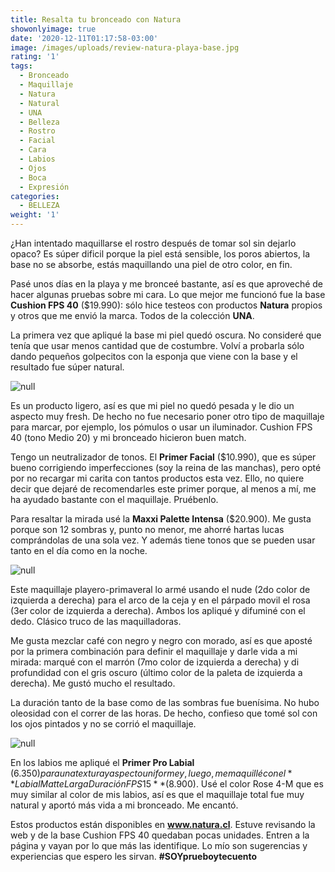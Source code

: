 ```yaml
---
title: Resalta tu bronceado con Natura
showonlyimage: true
date: '2020-12-11T01:17:58-03:00'
image: /images/uploads/review-natura-playa-base.jpg
rating: '1'
tags:
  - Bronceado
  - Maquillaje
  - Natura
  - Natural
  - UNA
  - Belleza
  - Rostro
  - Facial
  - Cara
  - Labios
  - Ojos
  - Boca
  - Expresión
categories:
  - BELLEZA
weight: '1'
---
```

¿Han intentado maquillarse el rostro después de tomar sol sin dejarlo opaco? Es súper dificil porque la piel está sensible, los poros abiertos, la base no se absorbe, estás maquillando una piel de otro color, en fin.

<!--more-->

Pasé unos días en la playa y me bronceé bastante, así es que aproveché de hacer algunas pruebas sobre mi cara. Lo que mejor me funcionó fue la base **Cushion FPS 40** ($19.990): sólo hice testeos con productos **Natura** propios y otros que me envió la marca. Todos de la colección **UNA**.

La primera vez que apliqué la base mi piel quedó oscura. No consideré que tenía que usar menos cantidad que de costumbre. Volví a probarla sólo dando pequeños golpecitos con la esponja que viene con la base y el resultado fue súper natural. 

![null](/images/uploads/review-natura-playa-ppal-ok.jpg)

Es un producto ligero, así es que mi piel no quedó pesada y le dio un aspecto muy fresh. De hecho no fue necesario poner otro tipo de maquillaje para marcar, por ejemplo, los pómulos o usar un iluminador. Cushion FPS 40 (tono Medio 20) y mi bronceado hicieron buen match.

Tengo un neutralizador de tonos. El **Primer Facial** ($10.990), que es súper bueno corrigiendo imperfecciones (soy la reina de las manchas), pero opté por no recargar mi carita con tantos productos esta vez. Ello, no quiere decir que dejaré de recomendarles este primer porque, al menos a mí, me ha ayudado bastante con el maquillaje. Pruébenlo.

Para resaltar la mirada usé la **Maxxi Palette Intensa** ($20.900). Me gusta porque son 12 sombras y, punto no menor, me ahorré hartas lucas comprándolas de una sola vez. Y además tiene tonos que se pueden usar tanto en el día como en la noche.

![null](/images/uploads/review-natura-playa-collage.jpg)

Este maquillaje playero-primaveral lo armé usando el nude (2do color de izquierda a derecha) para el arco de la ceja y en el párpado movil el rosa (3er color de izquierda a derecha). Ambos los apliqué y difuminé con el dedo. Clásico truco de las maquilladoras. 

Me gusta mezclar café con negro y negro con morado, así es que aposté por la primera combinación para definir el maquillaje y darle vida a mi mirada: marqué con el marrón (7mo color de izquierda a derecha) y di profundidad con el gris oscuro (último color de la paleta de izquierda a derecha). Me gustó mucho el resultado.

La duración tanto de la base como de las sombras fue buenísima. No hubo oleosidad con el correr de las horas. De hecho, confieso que tomé sol con los ojos pintados y no se corrió el maquillaje.

![null](/images/uploads/review-natura-playa-labial.jpg)

En los labios me apliqué el **Primer Pro Labial** ($6.350) para una textura y aspecto uniforme y, luego, me maquillé con el **Labial Matte Larga Duración FPS 15** ($8.900). Usé el color Rose 4-M que es muy similar al color de mis labios, así es que el maquillaje total fue muy natural y aportó más vida a mi bronceado. Me encantó.

Estos productos están disponibles en **www.natura.cl**. Estuve revisando la web y de la base Cushion FPS 40 quedaban pocas unidades. Entren a la página y vayan por lo que más las identifique. Lo mío son sugerencias y experiencias que espero les sirvan. **\#SOYprueboytecuento**
